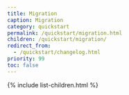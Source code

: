 ```yaml
---
title: Migration
caption: Migration
category: quickstart
permalink: /quickstart/migration.html
children: /quickstart/migration/
redirect_from:
  - /quickstart/changelog.html
priority: 99
toc: false
---
```


{% include list-children.html %}
